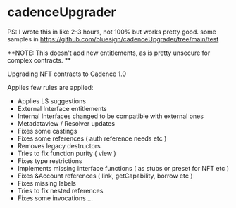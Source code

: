 # cadenceUpgrader

PS: I wrote this in like 2-3 hours, not 100% but works pretty good. some samples in https://github.com/bluesign/cadenceUpgrader/tree/main/test

**NOTE: This doesn't add new entitlements, as is pretty unsecure for complex contracts. **

Upgrading NFT contracts to Cadence 1.0 

Applies few rules are applied: 

- Applies LS suggestions 
- External Interface entitlements
- Internal Interfaces changed to be compatible with external ones
- Metadataview / Resolver updates
- Fixes some castings
- Fixes some references ( auth reference needs etc ) 
- Removes legacy destructors
- Tries to fix function purity ( view )
- Fixes type restrictions
- Implements missing interface functions ( as stubs or preset for NFT etc )
- Fixes &Account references ( link, getCapability, borrow etc )
- Fixes missing labels
- Tries to fix nested references 
- Fixes some invocations
...
  


